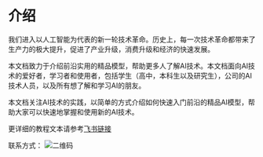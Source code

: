# 介绍

我们进入以人工智能为代表的新一轮技术革命。历史上，每一次技术革命都带来了生产力的极大提升，促进了产业升级，消费升级和经济的快速发展。

本文档致力于介绍前沿实用的精品模型，帮助更多人了解AI技术。本文档面向AI技术的爱好者，学习者和使用者，包括学生（高中，本科生以及研究生），公司的AI技术人员，以及所有想了解和学习AI的朋友。

本文档关注AI技术的实践，以简单的方式介绍如何快速入门前沿的精品AI模型，帮助大家可以快速地掌握和使用新的AI技术。

更详细的教程文本请参考[飞书链接](https://o0pv1804vpu.feishu.cn/docx/Wi1ndh3XboSn3TxV3qAcgqjhnGc?from=from_copylink)


联系方式：
![二维码](https://github.com/yishaoai/tutorials-of-100-wonderful-ai-models/assets/qrcode.jpeg)


